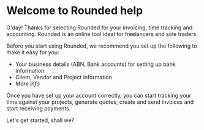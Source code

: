 # Welcome to Rounded help

G'day! Thanks for selecting Rounded for your invoicing, time tracking and accounting. Rounded is an online tool ideal for freelancers and sole traders.

Before you start using Rounded, we recommend you set up the following to make it easy for you:

* Your business details \(ABN, Bank accounts\) for setting up bank information
* Client, Vendor and Project information
* _More info_

Once you have set up your account correctly, you can start tracking your time against your projects, generate quotes, create and send invoices and start receiving payments.

Let's get started, shall we?